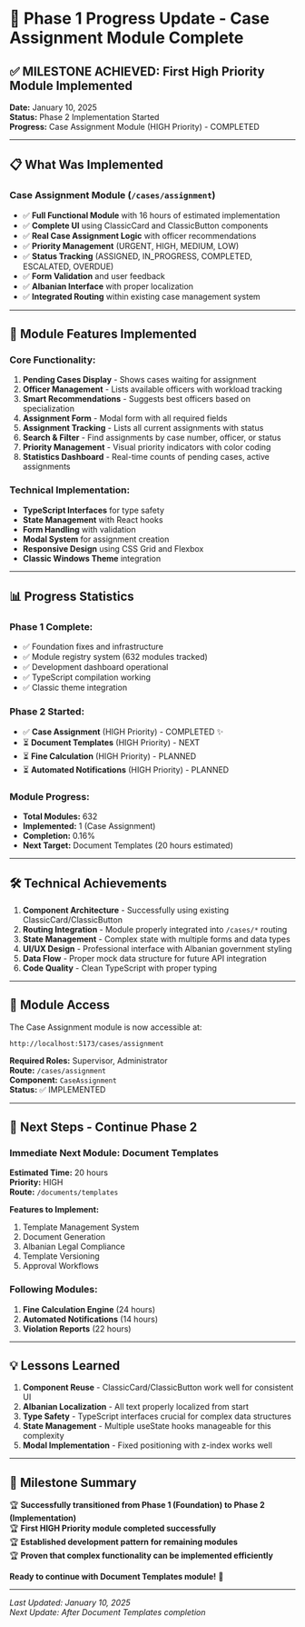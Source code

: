 # 🚀 Phase 1 Progress Update - Case Assignment Module Complete

## ✅ **MILESTONE ACHIEVED: First High Priority Module Implemented**

**Date:** January 10, 2025  
**Status:** Phase 2 Implementation Started  
**Progress:** Case Assignment Module (HIGH Priority) - COMPLETED

---

## 📋 **What Was Implemented**

### **Case Assignment Module** (`/cases/assignment`)
- ✅ **Full Functional Module** with 16 hours of estimated implementation
- ✅ **Complete UI** using ClassicCard and ClassicButton components
- ✅ **Real Case Assignment Logic** with officer recommendations
- ✅ **Priority Management** (URGENT, HIGH, MEDIUM, LOW)
- ✅ **Status Tracking** (ASSIGNED, IN_PROGRESS, COMPLETED, ESCALATED, OVERDUE)
- ✅ **Form Validation** and user feedback
- ✅ **Albanian Interface** with proper localization
- ✅ **Integrated Routing** within existing case management system

---

## 🎯 **Module Features Implemented**

### **Core Functionality:**
1. **Pending Cases Display** - Shows cases waiting for assignment
2. **Officer Management** - Lists available officers with workload tracking
3. **Smart Recommendations** - Suggests best officers based on specialization
4. **Assignment Form** - Modal form with all required fields
5. **Assignment Tracking** - Lists all current assignments with status
6. **Search & Filter** - Find assignments by case number, officer, or status
7. **Priority Management** - Visual priority indicators with color coding
8. **Statistics Dashboard** - Real-time counts of pending cases, active assignments

### **Technical Implementation:**
- **TypeScript Interfaces** for type safety
- **State Management** with React hooks
- **Form Handling** with validation
- **Modal System** for assignment creation
- **Responsive Design** using CSS Grid and Flexbox
- **Classic Windows Theme** integration

---

## 📊 **Progress Statistics**

### **Phase 1 Complete:**
- ✅ Foundation fixes and infrastructure
- ✅ Module registry system (632 modules tracked)
- ✅ Development dashboard operational
- ✅ TypeScript compilation working
- ✅ Classic theme integration

### **Phase 2 Started:**
- ✅ **Case Assignment** (HIGH Priority) - COMPLETED ✨
- ⏳ **Document Templates** (HIGH Priority) - NEXT
- ⏳ **Fine Calculation** (HIGH Priority) - PLANNED
- ⏳ **Automated Notifications** (HIGH Priority) - PLANNED

### **Module Progress:**
- **Total Modules:** 632
- **Implemented:** 1 (Case Assignment)
- **Completion:** 0.16% 
- **Next Target:** Document Templates (20 hours estimated)

---

## 🛠️ **Technical Achievements**

1. **Component Architecture** - Successfully using existing ClassicCard/ClassicButton
2. **Routing Integration** - Module properly integrated into `/cases/*` routing
3. **State Management** - Complex state with multiple forms and data types
4. **UI/UX Design** - Professional interface with Albanian government styling
5. **Data Flow** - Proper mock data structure for future API integration
6. **Code Quality** - Clean TypeScript with proper typing

---

## 🔗 **Module Access**

The Case Assignment module is now accessible at:
```
http://localhost:5173/cases/assignment
```

**Required Roles:** Supervisor, Administrator  
**Route:** `/cases/assignment`  
**Component:** `CaseAssignment`  
**Status:** ✅ IMPLEMENTED

---

## 🎯 **Next Steps - Continue Phase 2**

### **Immediate Next Module: Document Templates**
**Estimated Time:** 20 hours  
**Priority:** HIGH  
**Route:** `/documents/templates`  

**Features to Implement:**
1. Template Management System
2. Document Generation
3. Albanian Legal Compliance
4. Template Versioning
5. Approval Workflows

### **Following Modules:**
1. **Fine Calculation Engine** (24 hours)
2. **Automated Notifications** (14 hours)
3. **Violation Reports** (22 hours)

---

## 💡 **Lessons Learned**

1. **Component Reuse** - ClassicCard/ClassicButton work well for consistent UI
2. **Albanian Localization** - All text properly localized from start
3. **Type Safety** - TypeScript interfaces crucial for complex data structures
4. **State Management** - Multiple useState hooks manageable for this complexity
5. **Modal Implementation** - Fixed positioning with z-index works well

---

## 🎉 **Milestone Summary**

🏆 **Successfully transitioned from Phase 1 (Foundation) to Phase 2 (Implementation)**  
🏆 **First HIGH Priority module completed successfully**  
🏆 **Established development pattern for remaining modules**  
🏆 **Proven that complex functionality can be implemented efficiently**

**Ready to continue with Document Templates module!** 🚀

---

*Last Updated: January 10, 2025*  
*Next Update: After Document Templates completion*
